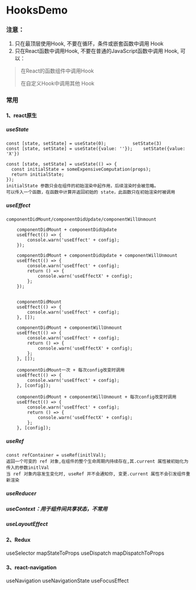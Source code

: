 # HooksDemo

### 注意：
1. 只在最顶层使用Hook, 不要在循环，条件或嵌套函数中调用 Hook
2. 只在React函数中调用Hook, 不要在普通的JavaScript函数中调用 Hook, 可以：  
>在React的函数组件中调用Hook  
>
>在自定义Hook中调用其他 Hook  
>
### 常用
#### 1、react原生
##### useState
```		
const [state, setState] = useState(0);			setState(3)
const [state, setState] = useState({value: ''});	setState({value: 'X'})

const [state, setState] = useState(() => {
  const initialState = someExpensiveComputation(props);
  return initialState;
});
initialState 参数只会在组件的初始渲染中起作用，后续渲染时会被忽略。
可以传入一个函数，在函数中计算并返回初始的 state，此函数只在初始渲染时被调用
```	
##### useEffect
```
componentDidMount/componentDidUpdate/componentWillUnmount
    
    componentDidMount + componentDidUpdate
    useEffect(() => {
        console.warn('useEffect' + config);
    });
    
    componentDidMount + componentDidUpdate + componentWillUnmount
    useEffect(() => {
        console.warn('useEffect' + config);
        return () => {
            console.warn('useEffectX' + config);
        };
    });
  
  
    componentDidMount
    useEffect(() => {
        console.warn('useEffect' + config);
    }, []);
    
    componentDidMount + componentWillUnmount
    useEffect(() => {
        console.warn('useEffect' + config);
        return () => {
            console.warn('useEffectX' + config);
        };
    }, []);

    componentDidMount一次 + 每次config改变时调用
    useEffect(() => {
        console.warn('useEffect' + config);
    }, [config]);
    
    componentDidMount + componentWillUnmount + 每次config改变时调用
    useEffect(() => {
        console.warn('useEffect' + config);
        return () => {
            console.warn('useEffectX' + config);
        };
    }, [config]);
```
##### useRef
```
const refContainer = useRef(initlVal);	
返回一个可变的 ref 对象,在组件的整个生命周期内持续存在,其.current 属性被初始化为传入的参数initlVal
当 ref 对象内容发生变化时, useRef 并不会通知你, 变更.current 属性不会引发组件重新渲染
```	
##### useReducer
##### useContext：用于组件间共享状态，不常用
##### useLayoutEffect

#### 2、Redux
useSelector		mapStateToProps
useDispatch		mapDispatchToProps

#### 3、react-navigation
useNavigation
useNavigationState
useFocusEffect
